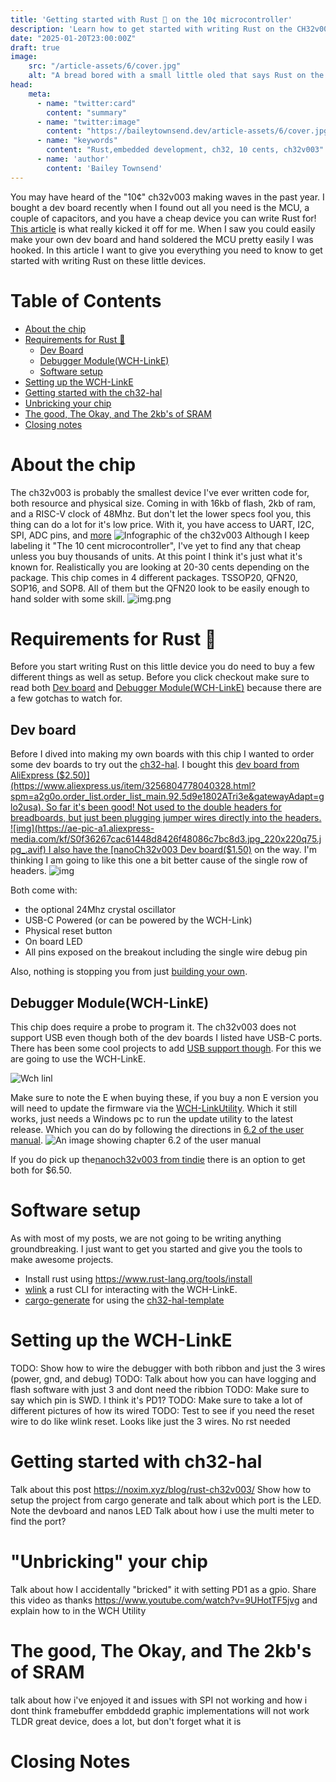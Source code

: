 ```yaml
---
title: 'Getting started with Rust 🦀 on the 10¢ microcontroller'
description: 'Learn how to get started with writing Rust on the CH32v003'
date: "2025-01-20T23:00:00Z"
draft: true
image:
    src: "/article-assets/6/cover.jpg"
    alt: "A bread bored with a small little oled that says Rust on the 10 cent micocontroller"
head:
    meta:
      - name: "twitter:card"
        content: "summary"
      - name: "twitter:image"
        content: "https://baileytownsend.dev/article-assets/6/cover.jpg"
      - name: "keywords"    
        content: "Rust,embedded development, ch32, 10 cents, ch32v003"
      - name: 'author'
        content: 'Bailey Townsend'
---
```


You may have heard of the "10¢" ch32v003 making waves in the past year. 
I bought a dev board recently when I found out all you need is the MCU, a couple of capacitors, and you have a cheap device you can write Rust for!
[This article](https://www.instructables.com/DIY-CH32V003-Development-Board-10-Cent-Devoard-for/) is what really kicked it off for me. 
When I saw you could easily make your own dev board and hand soldered the MCU pretty easily I was hooked. In this article I want to give you everything you need to know to get started
with writing Rust on these little devices.

# Table of Contents
* [About the chip](#about-the-chip)
* [Requirements for Rust 🦀](#requirements-for-rust-)
  * [Dev Board](#dev-board)
  * [Debugger Module(WCH-LinkE)](#debugger-modulewch-linke)
  * [Software setup](#software-setup)
* [Setting up the WCH-LinkE](#setting-up-the-wch-linke)
* [Getting started with the ch32-hal](#getting-started-with-ch32-hal)
* [Unbricking your chip](#unbricking-your-chip)
* [The good, The Okay, and The 2kb's of SRAM](#the-good-the-okay-and-the-2kbs-of-sram)
* [Closing notes](#closing-notes)
# About the chip
The ch32v003 is probably the smallest device I've ever written code for, both resource and physical size. Coming in with 16kb of flash, 2kb of ram, and a RISC-V clock of 48Mhz. But don't let
the lower specs fool you, this thing can do a lot for it's low price. With it, you have access to UART, I2C, SPI, ADC pins, and [more](https://www.wch-ic.com/products/CH32V003.html)
![Infographic of the ch32v003](./article-assets/6/ch32v003-specs.png)
Although I keep labeling it "The 10 cent microcontroller", I've yet to find any that cheap unless you buy thousands of units.
At this point I think it's just what it's known for. Realistically you are looking at 20-30 cents depending on the package. 
This chip comes in 4 different packages. TSSOP20, QFN20, SOP16, and SOP8. All of them but the QFN20 look to be easily enough to hand solder with some skill.
![img.png](./article-assets/6/ch32v003-packages.png)

# Requirements for Rust 🦀
Before you start writing Rust on this little device you do need to buy a few different things as well as setup. Before you click
checkout make sure to read both [Dev board](#dev-board) and [Debugger Module(WCH-LinkE)](#debugger-modulewch-linke) because there are a few gotchas to watch for.

## Dev board
Before I dived into making my own boards with this chip I wanted to order some dev boards to try out the [ch32-hal](https://github.com/ch32-rs/ch32-hal).
I bought this [dev board from AliExpress ($2.50)](https://www.aliexpress.us/item/3256804778040328.html?spm=a2g0o.order_list.order_list_main.92.5d9e1802ATri3e&gatewayAdapt=glo2usa). So far it's been good! Not used to the double headers for breadboards, but just been plugging jumper wires directly into the headers.
![img](https://ae-pic-a1.aliexpress-media.com/kf/S0f36267cac61448d8426f48086c7bc8d3.jpg_220x220q75.jpg_.avif)
I also have the [nanoCh32v003 Dev board($1.50)](https://www.tindie.com/products/johnnywu/nanoch32v003-development-board/) on the way. I'm thinking I am 
going to like this one a bit better cause of the single row of headers.
![img](https://cdn.tindiemedia.com/images/resize/NJWt8V3WQfEXdHN6Y67DRc1gzMQ=/p/fit-in/685x456/filters:fill(fff)/i/143933/products/2023-02-16T07%3A10%3A03.005Z-%E4%B8%BB%E5%9B%BE4.jpg?1676503543)

Both come with:
* the optional 24Mhz crystal oscillator
* USB-C Powered (or can be powered by the WCH-Link)
* Physical reset button
* On board LED
* All pins exposed on the breakout including the single wire debug pin

Also, nothing is stopping you from just [building your own](https://www.instructables.com/DIY-CH32V003-Development-Board-10-Cent-Devoard-for/).

## Debugger Module(WCH-LinkE)
This chip does require a probe to program it. The ch32v003 does not support USB even though both of the dev boards I listed have USB-C ports. There has been some
cool projects to add [USB support though](https://www.youtube.com/watch?v=j-QazXghkLY). For this we are going to use the WCH-LinkE. 

![Wch linl](https://img.wch.cn/20230403/0d0e0935-df8f-46e0-825d-03883fa2e6ff.png)

Make sure to note the E when buying these, if you buy a non E version you will need
to update the firmware via the [WCH-LinkUtility](https://www.wch.cn/downloads/wch-linkutility_zip.html). Which it still works, just needs a Windows pc to run the update utility to the latest release.
Which you can do by following the directions in [6.2 of the user manual](https://www.wch-ic.com/downloads/WCH-LinkUserManual_PDF.html).
![An image showing chapter 6.2 of the user manual](./article-assets/6/wchlink-update.png)

If you do pick up the[nanoch32v003 from tindie](https://www.tindie.com/products/johnnywu/nanoch32v003-development-board/) there is an option to get both
for $6.50.

# Software setup
As with most of my posts, we are not going to be writing anything groundbreaking. I just want to get you started and give you the tools to make awesome projects. 
- Install rust using https://www.rust-lang.org/tools/install
- [wlink](https://github.com/ch32-rs/wlink) a rust CLI for interacting with the WCH-LinkE.
- [cargo-generate](https://github.com/ch32-rs/ch32-hal-template) for using the [ch32-hal-template](https://github.com/ch32-rs/ch32-hal-template)

# Setting up the WCH-LinkE
TODO: Show how to wire the debugger with both ribbon and just the 3 wires (power, gnd, and debug)
TODO: Talk about how you can have logging and flash software with just 3 and dont need the ribbion
TODO: Make sure to say which pin is SWD. I think it's PD1?
TODO: Make sure to take a lot of different pictures of how its wired
TODO: Test to see if you need the reset wire to do like wlink reset. Looks like just the 3 wires. No rst needed

# Getting started with ch32-hal
Talk about this post https://noxim.xyz/blog/rust-ch32v003/
Show how to setup the project from cargo generate and talk about which port is the LED. Note the devboard and nanos LED
Talk about how i use the multi meter to find the port?


# "Unbricking" your chip

Talk about how I accidentally "bricked" it with setting PD1 as a gpio.
Share this video as thanks https://www.youtube.com/watch?v=9UHotTF5jvg 
and explain how to in the WCH Utility


# The good, The Okay, and The 2kb's of SRAM

talk about how i've enjoyed it and issues with SPI not working and how i dont think framebuffer embddedd graphic implementations will not work
TLDR great device, does a lot, but don't forget what it is

# Closing Notes


